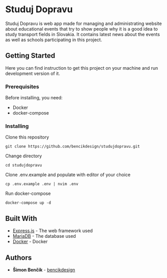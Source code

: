 # Studuj Dopravu

Studuj Dopravu is web app made for managing and administrating website about educational events that try to show people why it is a good idea to study transport fields in Slovakia. It contains latest news about the events as well as schools participating in this project.

## Getting Started

Here you can find instruction to get this project on your machine and run development version of it.

### Prerequisites

Before installing, you need:
* Docker
* docker-compose

### Installing

Clone this repository

```
git clone https://github.com/bencikdesign/studujdopravu.git
```

Change directory

```
cd studujdopravu
```

Clone .env.example and populate with editor of your choice

```
cp .env.example .env | nvim .env
```

Run docker-compose

```
docker-compose up -d
```

## Built With

* [Express.js](https://github.com/expressjs/express) - The web framework used
* [MariaDB](https://github.com/MariaDB/server) - The database used
* [Docker](https://www.docker.com/) - Docker

## Authors

* **Šimon Benčík** - [bencikdesign](https://github.com/bencikdesign)
